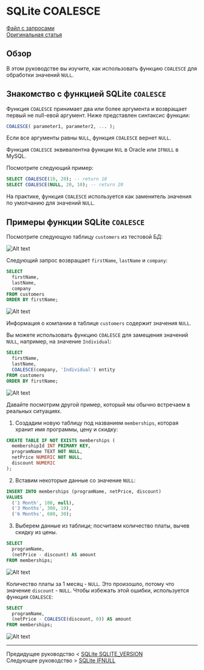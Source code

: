 # SQLite COALESCE #########################

[Файл с запросами][querys]   
[Оригинальная статья][origin]

[querys]: ./querys.sql
[origin]: https://www.sqlitetutorial.net/sqlite-functions/sqlite-coalesce/

## Обзор ##############################

В этом руководстве вы изучите, как использовать функцию `COALESCE` для обработки значений `NULL`.

## Знакомство с функцией SQLite `COALESCE`

Функция `COALESCE` принимает два или более аргумента и возвращает первый не null-евой аргумент. Ниже представлен синтаксис функции:

~~~ SQL ~~~~~~~~~~~~~~~~~~~~~~~~~~~~~~~
COALESCE( parameter1, parameter2, ... );
~~~~~~~~~~~~~~~~~~~~~~~~~~~~~~~~~~~~~~~

Если все аргументы равны `NULL`, функция `COALESCE` вернет `NULL`.

Функция `COALESCE` эквивалентна функции `NVL` в Oracle или `IFNULL` в MySQL.

Посмотрите следующий пример:

~~~ SQL ~~~~~~~~~~~~~~~~~~~~~~~~~~~~~~~
SELECT COALESCE(10, 20); -- return 10
SELECT COALESCE(NULL, 20, 10); -- return 20
~~~~~~~~~~~~~~~~~~~~~~~~~~~~~~~~~~~~~~~

На практике, функция `COALESCE` используется как заменитель значения по умолчанию для значений `NULL`.

## Примеры функции SQLite `COALESCE`

Посмотрите следующую таблицу `customers` из тестовой БД:

![Alt text](image.png)

Следующий запрос возвращает `firstName`, `lastName` и `company`:

~~~ SQL ~~~~~~~~~~~~~~~~~~~~~~~~~~~~~~~
SELECT 
  firstName,
  lastName,
  company
FROM customers
ORDER BY firstName;
~~~~~~~~~~~~~~~~~~~~~~~~~~~~~~~~~~~~~~~

![Alt text](image-1.png)

Информация о компании в таблице `customers` содержит значения `NULL`.

Вы можете использовать функцию `COALESCE` для замещения значений `NULL`, например, на значение `Individual`:

~~~ SQL ~~~~~~~~~~~~~~~~~~~~~~~~~~~~~~~
SELECT 
  firstName,
  lastName,
  COALESCE(company, 'Individual') entity
FROM customers
ORDER BY firstName;
~~~~~~~~~~~~~~~~~~~~~~~~~~~~~~~~~~~~~~~

![Alt text](image-2.png)

Давайте посмотрим другой пример, который мы обычно встречаем в реальных ситуациях.

1. Создадим новую таблицу под названием `memberships`, которая хранит имя программы, цену и скидку:

~~~ SQL ~~~~~~~~~~~~~~~~~~~~~~~~~~~~~~~
CREATE TABLE IF NOT EXISTS memberships (
  membershipId INT PRIMARY KEY,
  programName TEXT NOT NULL,
  netPrice NUMERIC NOT NULL,
  discount NUMERIC
);
~~~~~~~~~~~~~~~~~~~~~~~~~~~~~~~~~~~~~~~

2. Вставим некоторые данные со значение `NULL`:

~~~ SQL ~~~~~~~~~~~~~~~~~~~~~~~~~~~~~~~
INSERT INTO memberships (programName, netPrice, discount)
VALUES 
  ('1 Month', 100, null),
  ('3 Months', 300, 10),
  ('6 Months', 600, 30);
~~~~~~~~~~~~~~~~~~~~~~~~~~~~~~~~~~~~~~~

3. Выберем данные из таблици; посчитаем количество платы, вычев скидку из цены.

~~~ SQL ~~~~~~~~~~~~~~~~~~~~~~~~~~~~~~~
SELECT 
  programName,
  (netPrice - discount) AS amount
FROM memberships;
~~~~~~~~~~~~~~~~~~~~~~~~~~~~~~~~~~~~~~~

![Alt text](image-3.png)

Количество платы за 1 месяц - `NULL`. Это произошло, потому что значение `discount` - `NULL`. Чтобы избежать этой ошибки, используется функция `COALESCE`:

~~~ SQL ~~~~~~~~~~~~~~~~~~~~~~~~~~~~~~~
SELECT 
  programName,
  (netPrice - COALESCE(discount, 0)) AS amount
FROM memberships;
~~~~~~~~~~~~~~~~~~~~~~~~~~~~~~~~~~~~~~~

![Alt text](image-4.png)

---------------------------------------

Предидущее руководство < [SQLite SQLITE_VERSION][prev]  
Следующее руководство > [SQLite IFNULL][next]

[prev]: ../61_SqliteVersion/translate.md
[next]: ../63_IfNull/translate.md